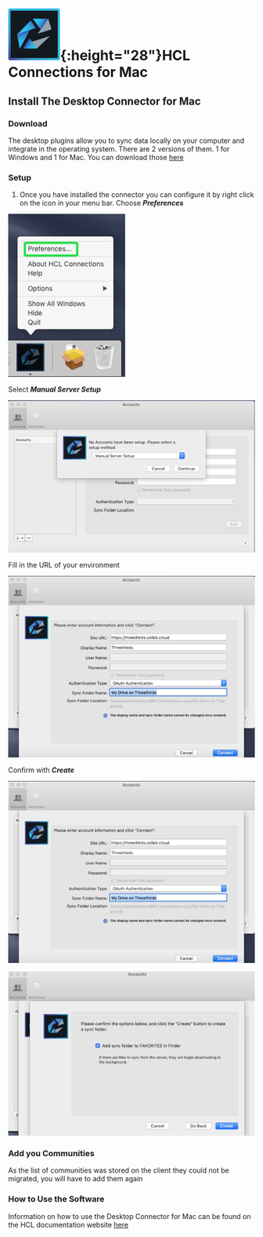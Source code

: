 # ![ConnectionsLogo](/assets/images/HCL_Connection_Master.png){:height="28"}HCL Connections for Mac

## Install The Desktop Connector for Mac

### Download

The desktop plugins allow you to sync data locally on your computer and integrate in the operating system. There are 2 versions of them. 1 for Windows and 1 for Mac. You can download those [here](https://docs.st.collab.cloud/help/downloads/)

### Setup

1. Once you have installed the connector you can configure it by right click on the icon in your menu bar. Choose **_Preferences_**

![install](../assets/images/screen-shots/mail/macplugin2.jpg)

Select **_Manual Server Setup_**

![install](../assets/images/screen-shots/mail/macplugin3.jpg)

Fill in the URL of your environment

![install](../assets/images/screen-shots/mail/macplugin4.jpg)

Confirm with **_Create_**

![install](../assets/images/screen-shots/mail/macplugin4.jpg)

![install](../assets/images/screen-shots/mail/macplugin5.jpg)

### Add you Communities

As the list of communities was stored on the client they could not be migrated, you will have to add them again

### How to Use the Software

Information on how to use the Desktop Connector for Mac can be found on the HCL documentation website [here](https://help.hcltechsw.com/connections/v65/connectors/enduser/mac_desktop_plugin_filesync_gs2_2.html)

